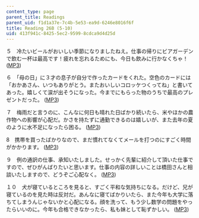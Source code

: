 ```yaml
---
content_type: page
parent_title: Readings
parent_uid: f1d1a37e-7c4b-5e53-ea9d-6246e8016f6f
title: Reading 26B (5-10)
uid: 413f941c-8425-5ec2-9599-8cdca9d4d25d
---
```


５　冷たいビールがおいしい季節になりましたねえ。仕事の帰りにビアガーデンで飲む一杯は最高です！疲れを忘れるためにも、今日も飲みに行かなくちゃ！ ([MP3](/ans7870/21f/21f.505/f05/audio/Lesson26B-5.mp3))

６　「母の日」に３才の息子が自分で作ったカードをくれた。空色のカードには「おかあさん、いつもありがとう。またおいしいコロッケつくってね」と書いてあった。嬉しくて涙が出そうになった。今までにもらった物のうちで最高のプレゼントだった。 ([MP3](/ans7870/21f/21f.505/f05/audio/Lesson26B-6.mp3))

７　梅雨だと言うのに、こんなに何日も晴れた日ばかり続いたら、米やほかの農作物への影響が心配だ。かさを持たずに通勤できるのは嬉しいが、また去年の夏のように水不足になったら困る。 ([MP3](/ans7870/21f/21f.505/f05/audio/Lesson26B-7.mp3))

8　携帯を買ったばかりなので、まだ慣れてなくてメールを打つのにすごく時間がかかります。 ([MP3](/ans7870/21f/21f.505/f05/audio/Lesson26B-8.mp3))

９　例の通訳の仕事、承知いたしました。せっかく先輩に紹介して頂いた仕事ですので、ぜひがんばりたいと思います。仕事の内容の詳しいことは橋田さんと相談いたしますので、どうぞご心配なく。 ([MP3](/ans7870/21f/21f.505/f05/audio/Lesson26B-9.mp3))

１０　犬が寝ているところを見ると、すごく平和な気持ちになる。だけど、兄が寝ているのを見た時は反対だ。あんなに寝てばかりいたら、また今年も大学に落ちてしまうんじゃないかと心配になる。顔を洗って、もう少し数学の問題をやったらいいのに。今年も合格できなかったら、私も妹として恥ずかしい。 ([MP3](/ans7870/21f/21f.505/f05/audio/Lesson26B-10.mp3))